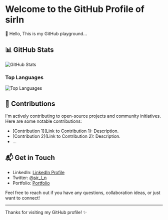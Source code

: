 # Welcome to the GitHub Profile of sirln

👋 Hello, This is my GitHub playground...

## 📊 GitHub Stats

![GitHub Stats](https://github-readme-stats.vercel.app/api?username=sirln&show_icons=true&theme=radical)

### Top Languages

![Top Languages](https://github-readme-stats.vercel.app/api/top-langs/?username=sirln&layout=compact&theme=radical)

## 🌱 Contributions

I'm actively contributing to open-source projects and community initiatives. Here are some notable contributions:

- [Contribution 1](Link to Contribution 1): Description.
- [Contribution 2](Link to Contribution 2): Description.
- ...

## 📬 Get in Touch

- LinkedIn: [LinkedIn Profile](https://www.linkedin.com/in/lawrence-siro-6430b1136/)
- Twitter: [@sir_l_n](https://twitter.com/sir_l_n)
- Portfolio: [Portfolio](https://www.sirlawren.com)

Feel free to reach out if you have any questions, collaboration ideas, or just want to connect!

---

Thanks for visiting my GitHub profile! ✨
